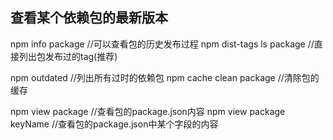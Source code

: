 ## 查看某个依赖包的最新版本
npm info package //可以查看包的历史发布过程
npm dist-tags ls package //直接列出包发布过的tag(推荐)

npm outdated //列出所有过时的依赖包
npm cache clean package //清除包的缓存

npm view package //查看包的package.json内容
npm view package keyName //查看包的package.json中某个字段的内容
